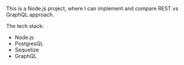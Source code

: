 This is a Node.js project, where I can implement and compare REST vs GraphQL approach.

The tech stack:
* Node.js
* PostgresQL
* Sequelize
* GraphQL
